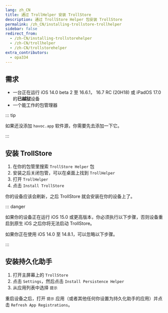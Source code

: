 ```yaml
---
lang: zh_CN
title: 通过 TrollHelper 安装 TrollStore
description: 通过 TrollStore Helper 包安装 TrollStore
permalink: /zh_CN/installing-trollstore-trollhelper
sidebar: false
redirect_from:
  - /zh-CN/installing-trollstorehelper
  - /zh-CN/trollhelper
  - /zh-CN/trollstorehelper
extra_contributors:
  - opa334
---
```


## 需求

- 一台正在运行 iOS 14.0 beta 2 至 16.6.1， 16.7 RC (20H18) 或 iPadOS 17.0 的**已越狱**设备
- 一个能工作的包管理器

::: tip

如果还没添加 `havoc.app` 软件源，你需要先去添加一下它。

:::

## 安装 TrollStore

1. 在你的包管里搜索 `TrollStore Helper` 包
1. 安装之后关闭包管，可以在桌面上找到 `TrollHelper`
1. 打开 `TrollHelper` 
1. 点击 `Install TrollStore`

你的设备应该会刷新，之后 TrollStore 就会安装在你的设备上了。

::: danger

如果你的设备正在运行 iOS 15.0 或更高版本，你必须执行以下步骤，否则设备重启到原生 iOS 之后你将无法启动 TrollStore。

如果你正在使用 iOS 14.0 至 14.8.1，可以忽略以下步骤。

:::

## 安装持久化助手

1. 打开主屏幕上的 `TrollStore`
1. 点击 `Settings`，然后点击 `Install Persistence Helper`
1. 从应用列表中选择 `提示`

重启设备之后，打开 `提示` 应用（或者其他任何你设置为持久化助手的应用）并点击 `Refresh App Registrations`。
